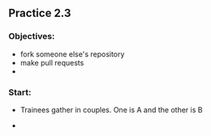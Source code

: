 ## Practice 2.3

### Objectives:

- fork someone else's repository
- make pull requests
- 

### Start:

- Trainees gather in couples. One is A and the other is B

- 